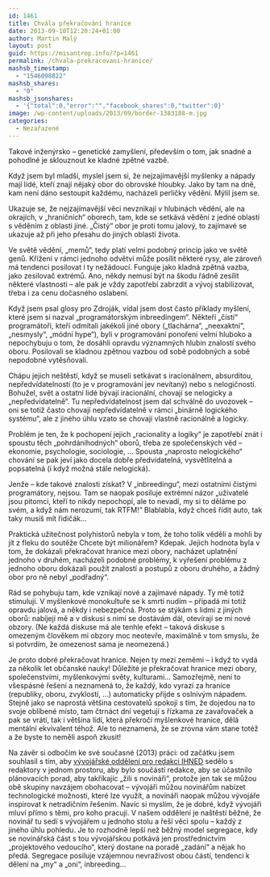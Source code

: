 ```yaml
---
id: 1461
title: Chvála překračování hranice
date: 2013-09-10T12:20:24+01:00
author: Martin Malý
layout: post
guid: https://misantrop.info/?p=1461
permalink: /chvala-prekracovani-hranice/
mashsb_timestamp:
  - "1546098822"
mashsb_shares:
  - "0"
mashsb_jsonshares:
  - '{"total":0,"error":"","facebook_shares":0,"twitter":0}'
image: /wp-content/uploads/2013/09/border-1383188-m.jpg
categories:
  - Nezařazené
---
```

Takové inženýrsko &#8211; genetické zamyšlení, především o tom, jak snadné a pohodlné je sklouznout ke kladné zpětné vazbě.

<!--more-->

Když jsem byl mladší, myslel jsem si, že nejzajímavější myšlenky a nápady mají lidé, kteří znají nějaký obor do obrovské hloubky. Jako by tam na dně, kam není dáno sestoupit každému, nacházeli perličky vědění. Mýlil jsem se.

Ukazuje se, že nejzajímavější věci nevznikají v hlubinách vědění, ale na okrajích, v &#8222;hraničních&#8220; oborech, tam, kde se setkává vědění z jedné oblasti s věděním z oblasti jiné. &#8222;Čistý&#8220; obor je proti tomu jalový, to zajímavé se ukazuje až při jeho přesahu do jiných oblastí života.

Ve světě vědění, &#8222;memů&#8220;, tedy platí velmi podobný princip jako ve světě genů. Křížení v rámci jednoho odvětví může posílit některé rysy, ale zároveň má tendenci posilovat i ty nežádoucí. Funguje jako kladná zpětná vazba, jako zesilovač extrémů. Ano, někdy nemusí být na škodu řádně zesílit některé vlastnosti &#8211; ale pak je vždy zapotřebí zabrzdit a vývoj stabilizovat, třeba i za cenu dočasného oslabení.

Když jsem psal glosy pro Zdroják, vídal jsem dost často příklady myšlení, které jsem si nazval &#8222;programátorským inbreedingem&#8220;. Někteří &#8222;čistí&#8220; programátoři, kteří odmítali jakékoli jiné obory (&#8222;tlachárna&#8220;, &#8222;neexaktní&#8220;, &#8222;nesmysly&#8220;, &#8222;módní hype&#8220;), byli v programování ponořeni velmi hluboko a nepochybuju o tom, že dosáhli opravdu významných hlubin znalostí svého oboru. Posilovali se kladnou zpětnou vazbou od sobě podobných a sobě nepodobné vytěsňovali.

Chápu jejich neštěstí, když se museli setkávat s iracionálnem, absurditou, nepředvídatelností (to je v programování jev nevítaný) nebo s nelogičností. Bohužel, svět a ostatní lidé bývají iracionální, chovají se nelogicky a &#8222;nepředvídatelně&#8220;. Tu nepředvídatelnost jsem dal schválně do uvozovek &#8211; oni se totiž často chovají nepředvídatelně v rámci &#8222;binárně logického systému&#8220;, ale z jiného úhlu vzato se chovají vlastně racionálně a logicky.

Problém je ten, že k pochopení jejich &#8222;racionality a logiky&#8220; je zapotřebí znát i spoustu těch &#8222;pohrdáníhodných&#8220; oborů, třeba ze společenských věd &#8211; ekonomie, psychologie, sociologie, &#8230; Spousta &#8222;naprosto nelogického&#8220; chování se pak jeví jako docela dobře předvídatelná, vysvětlitelná a popsatelná (i když možná stále nelogická).

Jenže &#8211; kde takové znalosti získat? V &#8222;inbreedingu&#8220;, mezi ostatními čistými programátory, nejsou. Tam se naopak posiluje extrémní názor &#8222;uživatelé jsou pitomci, kteří to nikdy nepochopí, ale to nevadí, my si to děláme po svém, a když nám nerozumí, tak RTFM!&#8220; Blablabla, když chceš řídit auto, tak taky musíš mít řidičák&#8230;

Praktická užitečnost polyhistorů nebyla v tom, že toho tolik věděli a mohli by jít z fleku do soutěže Chcete být milionářem? Kdepak. Jejich hodnota byla v tom, že dokázali překračovat hranice mezi obory, nacházet uplatnění jednoho v druhém, nacházeli podobné problémy, k vyřešení problému z jednoho oboru dokázali použít znalostí a postupů z oboru druhého, a žádný obor pro ně nebyl &#8222;podřadný&#8220;.

Rád se pohybuju tam, kde vznikají nové a zajímavé nápady. Ty mě totiž stimulují. V myšlenkové monokultuře se k smrti nudím &#8211; připadá mi totiž opravdu jalová, a někdy i nebezpečná. Proto se stýkám s lidmi z jiných oborů: nabíjejí mě a v diskusi s nimi se dostávám dál, otevírají se mi nové obzory. (Ne každá diskuse má ale tenhle efekt &#8211; taková diskuse s omezeným člověkem mi obzory moc neotevře, maximálně v tom smyslu, že si potvrdím, že omezenost sama je neomezená.)

Je proto dobré překračovat hranice. Nejen ty mezi zeměmi &#8211; i když to vydá za několik let občanské nauky! Důležité je překračovat hranice mezi obory, společenstvími, myšlenkovými světy, kulturami&#8230; Samozřejmě, není to všespásné řešení a neznamená to, že každý, kdo vyrazí za hranice (republiky, oboru, zvyklostí, &#8230;) automaticky přijde s oslnivým nápadem. Stejně jako se naprostá většina cestovatelů spokojí s tím, že dojedou na to svoje oblíbené místo, tam čtrnáct dní vegetují s řízkama ze zavařovaček a pak se vrátí, tak i většina lidí, která překročí myšlenkové hranice, dělá mentální ekvivalent téhož. Ale to neznamená, že se zrovna vám stane totéž a že byste to neměli aspoň zkusit!

Na závěr si odbočím ke své současné (2013) práci: od začátku jsem souhlasil s tím, aby [vývojářské oddělení pro redakci IHNED](https://economia.github.io/) sedělo s redaktory v jednom prostoru, aby bylo součástí redakce, aby se účastnilo plánovacích porad, aby takříkajíc &#8222;žili s novináři&#8220;, protože jen tak se můžou obě skupiny navzájem obohacovat &#8211; vývojáři můžou novinářům nabízet technologické možnosti, které lze využít, a novináři naopak můžou vývojáře inspirovat k netradičním řešením. Navíc si myslím, že je dobré, když vývojáři mluví přímo s těmi, pro koho pracují. V našem oddělení je naštěstí běžné, že novinář tu sedí s vývojářem u jednoho stolu a řeší věci spolu &#8211; každý z jiného úhlu pohledu. Je to rozhodně lepší než běžný model segregace, kdy se novinářská část s tou vývojářskou potkává jen prostřednictvím &#8222;projektového vedoucího&#8220;, který dostane na poradě &#8222;zadání&#8220; a nějak ho předá. Segregace posiluje vzájemnou nevraživost obou částí, tendenci k dělení na &#8222;my&#8220; a &#8222;oni&#8220;, inbreeding&#8230;